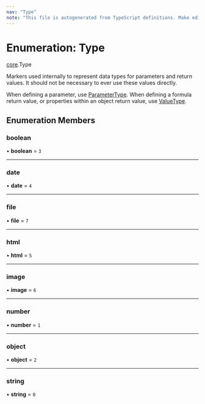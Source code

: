 ```yaml
---
nav: "Type"
note: "This file is autogenerated from TypeScript definitions. Make edits to the comments in the TypeScript file and then run `make docs` to regenerate this file."
---
```

# Enumeration: Type

[core](../modules/core.md).Type

Markers used internally to represent data types for parameters and return values.
It should not be necessary to ever use these values directly.

When defining a parameter, use [ParameterType](core.ParameterType.md). When defining
a formula return value, or properties within an object return value,
use [ValueType](core.ValueType.md).

## Enumeration Members

### boolean

• **boolean** = ``3``

___

### date

• **date** = ``4``

___

### file

• **file** = ``7``

___

### html

• **html** = ``5``

___

### image

• **image** = ``6``

___

### number

• **number** = ``1``

___

### object

• **object** = ``2``

___

### string

• **string** = ``0``
